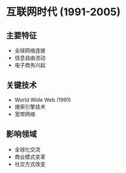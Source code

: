 # 互联网时代 (1991-2005)

## 主要特征

- 全球网络连接
- 信息自由流动
- 电子商务兴起

## 关键技术

- World Wide Web (1991)
- 搜索引擎技术
- 宽带网络

## 影响领域

- 全球化交流
- 商业模式变革
- 社交方式改变
